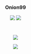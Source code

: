 
<!-- ![skill](https://github-readme-stats.vercel.app/api/top-langs/?username=onion99&hide_border=true&hide=javascript,html) -->

<h3 align="center"><strong>Onion99</strong></h3>

<p align="center"> 
<img src="https://img.shields.io/badge/language-kotlin-orange.svg"/>
<img src="https://img.shields.io/badge/license-Apache-blue"/> 
</p>
<br/>

<p align="center"> <img src="https://github-readme-stats.vercel.app/api?username=onion99&count_private=true&hide=contribs&show_icons=true" /> </p>
<p align="center"> <img src="https://github-readme-stats.vercel.app/api/top-langs/?username=onion99&hide_border=true&hide=javascript,html" /> </p>


<br/>

